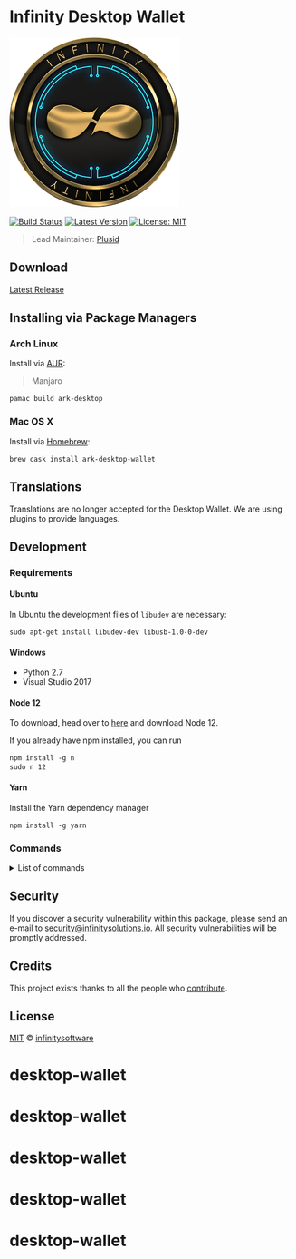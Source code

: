 # Infinity Desktop Wallet

![Infinity Desktop Wallet](./banner.png)

[![Build Status](https://badgen.now.sh/github/status/ArkEcosystem/desktop-wallet)](https://github.com/ArkEcosystem/desktop-wallet/actions?query=branch%3Adevelop)
[![Latest Version](https://badgen.now.sh/github/release/ArkEcosystem/desktop-wallet)](https://github.com/ArkEcosystem/desktop-wallet/releases)
[![License: MIT](https://badgen.now.sh/badge/license/MIT/green)](https://opensource.org/licenses/MIT)

> Lead Maintainer: [Plusid](https://github.com/plusid)

## Download

[Latest Release](https://github.com/ArkEcosystem/ark-desktop/releases/latest)

## Installing via Package Managers

### Arch Linux

Install via [AUR](https://aur.archlinux.org/packages/ark-desktop):

> Manjaro

```shell
pamac build ark-desktop
```

### Mac OS X

Install via [Homebrew](https://brew.sh/):

```shell
brew cask install ark-desktop-wallet
```

## Translations

Translations are no longer accepted for the Desktop Wallet. We are using plugins to provide languages.

## Development

### Requirements

#### Ubuntu
In Ubuntu the development files of `libudev` are necessary:
```
sudo apt-get install libudev-dev libusb-1.0-0-dev
```

#### Windows
- Python 2.7
- Visual Studio 2017

#### Node 12
To download, head over to [here](https://nodejs.org/en/) and download Node 12.

If you already have npm installed, you can run
```
npm install -g n
sudo n 12
```

#### Yarn
Install the Yarn dependency manager
```
npm install -g yarn
```

### Commands

<details><summary>List of commands</summary>

``` bash
# Install dependencies
yarn install

# Execute the application. Making changes in the code, updates the application (hot reloading).
yarn dev

# Lint all JS/Vue files in the `src` and `__tests__`
yarn lint

# Lint, and fix, all JS/Vue files in `src` and `__tests__`
yarn lint:fix

# Collect the code and produce a compressed file
yarn pack

# Build electron application for production (Current OS)
yarn build

# Build electron application for production (Windows)
yarn build:win

# Build electron application for production (Mac)
yarn build:mac

# Build electron application for production (Linux)
yarn build:linux

# Run unit and end-to-end tests
yarn test

# Run unit tests
yarn test:unit

# Run unit tests and generate and display the coverage report
yarn test:unit:coverage

# Run unit tests and watch for changes to re-run the tests
yarn test:unit:watch

# Run end-to-end tests, without building the application
yarn test:e2e

# Build the application and run end-to-end tests
yarn test:e2e:full
```

</details>

## Security

If you discover a security vulnerability within this package, please send an e-mail to security@infinitysolutions.io. All security vulnerabilities will be promptly addressed.

## Credits

This project exists thanks to all the people who [contribute](../../contributors).

## License

[MIT](LICENSE) © [infinitysoftware](https://infinitysoftware.io)
# desktop-wallet
# desktop-wallet
# desktop-wallet
# desktop-wallet
# desktop-wallet
